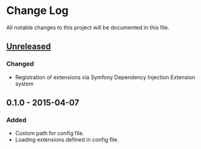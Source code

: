# Change Log
All notable changes to this project will be documented in this file.

## [Unreleased][unreleased]
### Changed
- Registration of extensions via Symfony Dependency Injection Extension system

## 0.1.0 - 2015-04-07
### Added
- Custom path for config file.
- Loading extensions defined in config file.

[unreleased]: https://github.com/phpzone/phpzone/compare/0.1.0...HEAD
